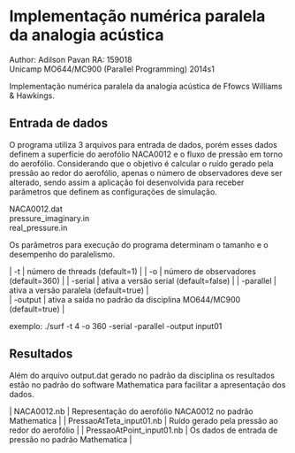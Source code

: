 Implementação numérica paralela da analogia acústica
====================================================

Author: Adilson Pavan	RA: 159018  
Unicamp MO644/MC900 (Parallel Programming) 2014s1  

Implementação numérica paralela da analogia acústica de Ffowcs Williams &amp; Hawkings.  


Entrada de dados
----------------

O programa utiliza 3 arquivos para entrada de dados, porém esses dados definem a superfície do aerofólio NACA0012
e o fluxo de pressão em torno do aerofólio. Considerando que o objetivo é calcular o ruído gerado pela pressão ao 
redor do aerofólio, apenas o número de observadores deve ser alterado, sendo assim a aplicação foi desenvolvida
para receber parâmetros que definem as configurações de simulação.  

NACA0012.dat  
pressure_imaginary.in  
real_pressure.in  

Os parâmetros para execução do programa determinam o tamanho e o desempenho do paralelismo.  


| -t        | número de threads (default=1) |
| -o        | número de observadores (default=360)  |
| -serial   | ativa a versão serial (default=false) |
| -parallel | ativa a versão paralela (default=true) |  
| -output   | ativa a saída no padrão da disciplina MO644/MC900 (default=true) |

exemplo: ./surf -t 4 -o 360 -serial -parallel -output input01  


Resultados
----------

Além do arquivo output.dat gerado no padrão da disciplina os resultados estão no padrão do software Mathematica para facilitar a apresentação dos dados.  

| NACA0012.nb				| Representação do aerofólio NACA0012 no padrão Mathematica |
| PressaoAtTeta_input01.nb	| Ruído gerado pela pressão ao redor do aerofólio |
| PressaoAtPoint_input01.nb	| Os dados de entrada de pressão no padrão Mathematica |
